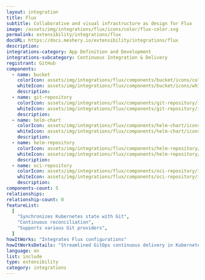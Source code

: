 ```yaml
---
layout: integration
title: Flux
subtitle: Collaborative and visual infrastructure as design for Flux
image: /assets/img/integrations/flux/icons/color/flux-color.svg
permalink: extensibility/integrations/flux
docURL: https://docs.meshery.io/extensibility/integrations/flux
description:
integrations-category: App Definition and Development
integrations-subcategory: Continuous Integration & Delivery
registrant: GitHub
components:
  - name: bucket
    colorIcon: assets/img/integrations/flux/components/bucket/icons/color/bucket-color.svg
    whiteIcon: assets/img/integrations/flux/components/bucket/icons/white/bucket-white.svg
    description:
  - name: git-repository
    colorIcon: assets/img/integrations/flux/components/git-repository/icons/color/git-repository-color.svg
    whiteIcon: assets/img/integrations/flux/components/git-repository/icons/white/git-repository-white.svg
    description:
  - name: helm-chart
    colorIcon: assets/img/integrations/flux/components/helm-chart/icons/color/helm-chart-color.svg
    whiteIcon: assets/img/integrations/flux/components/helm-chart/icons/white/helm-chart-white.svg
    description:
  - name: helm-repository
    colorIcon: assets/img/integrations/flux/components/helm-repository/icons/color/helm-repository-color.svg
    whiteIcon: assets/img/integrations/flux/components/helm-repository/icons/white/helm-repository-white.svg
    description:
  - name: oci-repository
    colorIcon: assets/img/integrations/flux/components/oci-repository/icons/color/oci-repository-color.svg
    whiteIcon: assets/img/integrations/flux/components/oci-repository/icons/white/oci-repository-white.svg
    description:
components-count: 5
relationships:
relationship-count: 0
featureList:
  [
    "Synchronizes Kubernetes state with Git",
    "Continuous reconciliation",
    "Supports various Git providers",
  ]
howItWorks: "Integrates Flux configurations"
howItWorksDetails: "Streamlined GitOps continuous delivery in Kubernetes"
language: en
list: include
type: extensibility
category: integrations
---
```


